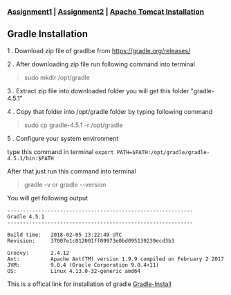 ### [Assignment1](https://krishna-waidande.github.io//) | [Assignment2](https://krishna-waidande.github.io//Assignment2) |  [Apache Tomcat Installation](https://krishna-waidande.github.io//tomcat) 


## Gradle Installation

1 . Download zip file of gradlbe from https://gradle.org/releases/

2 . After downloading zip file run following command into terminal


> sudo mkdir /opt/gradle   


3 . Extract zip file into downloaded folder you will get this folder "gradle-4.5.1"


4 . Copy that folder into /opt/gradle folder by typing following command   


> sudo cp gradle-4.5.1 -r /opt/gradle



5 . Configure your system environment


type this command in terminal
```export PATH=$PATH:/opt/gradle/gradle-4.5.1/bin:$PATH```

After that just run this command into terminal

> gradle -v or gradle --version


You will get following output

```
------------------------------------------------------------
Gradle 4.5.1
------------------------------------------------------------

Build time:   2018-02-05 13:22:49 UTC
Revision:     37007e1c012001ff09973e0bd095139239ecd3b3

Groovy:       2.4.12
Ant:          Apache Ant(TM) version 1.9.9 compiled on February 2 2017
JVM:          9.0.4 (Oracle Corporation 9.0.4+11)
OS:           Linux 4.13.0-32-generic amd64

```

This is a offical link for installation of gradle 
[Gradle-Install](https://gradle.org/install/)
